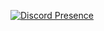 [![Discord Presence](https://lanyard-profile-readme.vercel.app/api/265924886461939712?bg=23283d)](https://discord.com/users/265924886461939712)
